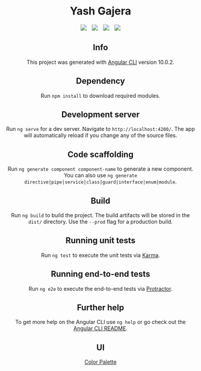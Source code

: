 <h1 align="center">
  Yash Gajera 
</h1>

<div align='center'>
<img style='padding:0 5px 0 5px' src='https://travis-ci.com/gajeraYash/yashg2.svg?branch=master'> 
<img style='padding:0 5px 0 5px' src='https://img.shields.io/badge/url-yashgajera.io-blue'>
<img style='padding:0 5px 0 5px' src='https://img.shields.io/badge/status-down-red'>
<img style='padding:0 5px 0 5px' src='https://img.shields.io/badge/release-15AUG-blue'>
<div>
  
## Info

This project was generated with [Angular CLI](https://github.com/angular/angular-cli) version 10.0.2.

## Dependency 

Run `npm install` to download required modules.

## Development server

Run `ng serve` for a dev server. Navigate to `http://localhost:4200/`. The app will automatically reload if you change any of the source files.

## Code scaffolding

Run `ng generate component component-name` to generate a new component. You can also use `ng generate directive|pipe|service|class|guard|interface|enum|module`.

## Build

Run `ng build` to build the project. The build artifacts will be stored in the `dist/` directory. Use the `--prod` flag for a production build.

## Running unit tests

Run `ng test` to execute the unit tests via [Karma](https://karma-runner.github.io).

## Running end-to-end tests

Run `ng e2e` to execute the end-to-end tests via [Protractor](http://www.protractortest.org/).

## Further help

To get more help on the Angular CLI use `ng help` or go check out the [Angular CLI README](https://github.com/angular/angular-cli/blob/master/README.md).

## UI

[Color Palette](https://colorhunt.co/palette/191933)
